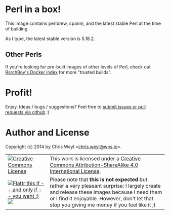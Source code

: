 # Perl in a box!

This image contains perlbrew, cpanm, and the latest stable Perl at the time
of building.

As I type, the latest stable version is 5.18.2.

## Other Perls

If you're looking for pre-built images of other levels of Perl, check out
[RsrchBoy's Docker index][1] for more "trusted builds".

# Profit!

Enjoy.  Ideas / bugs / suggestions?  Feel free to
[submit issues or pull requests via github][2] :)

# Author and License

Copyright (c) 2014 by Chris Weyl \<chris.weyl@wps.io\>.

<table>
<tr>
<td>
<a rel="license" href="http://creativecommons.org/licenses/by-sa/4.0/"><img alt="Creative Commons License" style="border-width:0" src="http://i.creativecommons.org/l/by-sa/4.0/88x31.png" /></a>
</td>
<td>
This work is licensed under a <a rel="license" href="http://creativecommons.org/licenses/by-sa/4.0/">Creative Commons Attribution-ShareAlike 4.0 International License</a>.
</td>
</tr>
<tr>
<td>
<a href="https://flattr.com/submit/auto?user_id=RsrchBoy&url=https://github.com/RsrchBoy/perl-stable-dock&title=Docker.io%20perl-stable%20image&tags=docker"><img src="http://api.flattr.com/button/flattr-badge-large.png" alt="Flattr this if -- and only if -- you want :)" /></a>
<br />
<a href="https://www.gittip.com/RsrchBoy/"><img src="https://raw.githubusercontent.com/gittip/www.gittip.com/master/www/assets/%25version/logo.png" /></a>
</td>
<td>
Please note that
<strong>this is not expected</strong>
but rather a very pleasant surprise: I largely create and release
these images because I need them or I find it enjoyable. However,
don't let that stop you giving me money if you feel like it ;)
</td>
</tr>
</table>

[1]: https://index.docker.io/u/rsrchboy/
[2]: https://github.com/RsrchBoy/perl-stable-dock/issues
